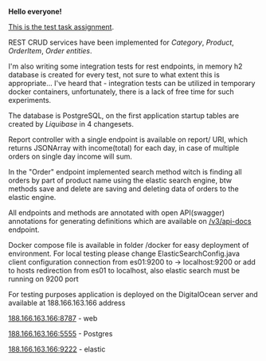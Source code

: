 **Hello everyone!**

[This is the test task assignment](https://github.com/anderfred/assignmentTask).

REST CRUD services have been implemented for _Category_, _Product_, _OrderItem_, _Order_ _entities_.

I'm also writing some integration tests for rest endpoints, in memory h2 database is created for every test, not sure to what extent this is appropriate...
I've heard that - integration tests can be utilized in temporary docker containers, unfortunately, there is a lack of free time for such experiments.

The database is PostgreSQL, on the first application startup tables are created by _Liquibase_ in 4 changesets.

Report controller with a single endpoint is available on report/ URI, which returns JSONArray with income(total) for each day, in case of multiple orders on single day income will sum.

In the "Order" endpoint implemented search method witch is finding all orders by part of product name using the elastic search engine, btw methods save and delete are saving and deleting data of orders to the elastic engine.

All endpoints and methods are annotated with open API(swagger) annotations for generating definitions which are available on [/v3/api-docs](http://188.166.163.166:8787/v3/api-docs) endpoint.

Docker compose file is available in folder /docker for easy deployment of environment.
For local testing please change ElasticSearchConfig.java client configuration connection from es01:9200 to -> localhost:9200 or add to hosts redirection from es01 to localhost, also elastic search must be running on 9200 port

For testing purposes application is deployed on the DigitalOcean server and available at 188.166.163.166 address

[188.166.163.166:8787](http://188.166.163.166:8787) - web

[188.166.163.166:5555](http://188.166.163.166:5555) - Postgres

[188.166.163.166:9222](http://188.166.163.166:9222) - elastic
